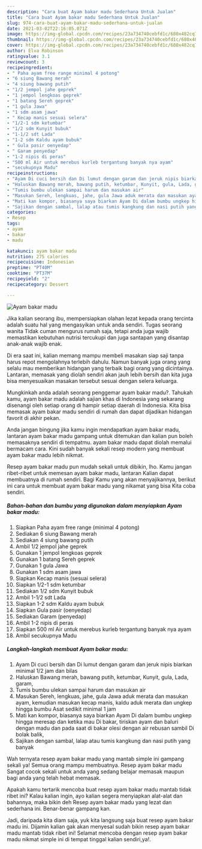 ```yaml
---
description: "Cara buat Ayam bakar madu Sederhana Untuk Jualan"
title: "Cara buat Ayam bakar madu Sederhana Untuk Jualan"
slug: 974-cara-buat-ayam-bakar-madu-sederhana-untuk-jualan
date: 2021-03-02T22:16:05.071Z
image: https://img-global.cpcdn.com/recipes/23a734740cebfd1c/680x482cq70/ayam-bakar-madu-foto-resep-utama.jpg
thumbnail: https://img-global.cpcdn.com/recipes/23a734740cebfd1c/680x482cq70/ayam-bakar-madu-foto-resep-utama.jpg
cover: https://img-global.cpcdn.com/recipes/23a734740cebfd1c/680x482cq70/ayam-bakar-madu-foto-resep-utama.jpg
author: Elva Robinson
ratingvalue: 3.1
reviewcount: 3
recipeingredient:
- " Paha ayam free range minimal 4 potong"
- "6 siung Bawang merah"
- "4 siung bawang putih"
- "1/2 jempol jahe geprek"
- "1 jempol lengkoas geprek"
- "1 batang Sereh geprek"
- "1 gula Jawa"
- "1 sdm asam jawa"
- " Kecap manis sesuai selera"
- "1/2-1 sdm ketumbar"
- "1/2 sdm Kunyit bubuk"
- "1-1/2 sdt Lada"
- "1-2 sdm Kaldu ayam bubuk"
- " Gula pasir oenyedap"
- " Garam penyedap"
- "1-2 nipis di peras"
- "500 ml Air untuk merebus kurleb tergantung banyak nya ayam"
- "secukupnya Madu"
recipeinstructions:
- "Ayam Di cuci bersih dan Di lumut dengan garam dan jeruk nipis biarkan minimal 1/2 jam dan bilas"
- "Haluskan Bawang merah, bawang putih, ketumbar, Kunyit, gula, Lada, garam,"
- "Tumis bumbu ulekan sampai harum dan masukan air"
- "Masukan Sereh, lengkuas, jahe, gula Jawa aduk merata dan masukan ayam, kemudian masukan kecap manis, kaldu aduk merata dan ungkep hingga bumbu Asat sedikit minimal 1 jam"
- "Mati kan kompor, biasanya saya biarkan Ayam Di dalam bumbu ungkep hingga meresap dan ketika mau Di bakar, tiriskan ayam dan baluri dengan madu dan pada saat di bakar olesi dengan air rebusan sambil Di bolak balik,"
- "Sajikan dengan sambal, lalap atau tumis kangkung dan nasi putih yang banyak"
categories:
- Resep
tags:
- ayam
- bakar
- madu

katakunci: ayam bakar madu 
nutrition: 275 calories
recipecuisine: Indonesian
preptime: "PT40M"
cooktime: "PT37M"
recipeyield: "2"
recipecategory: Dessert

---
```



![Ayam bakar madu](https://img-global.cpcdn.com/recipes/23a734740cebfd1c/680x482cq70/ayam-bakar-madu-foto-resep-utama.jpg)

Jika kalian seorang ibu, mempersiapkan olahan lezat kepada orang tercinta adalah suatu hal yang mengasyikan untuk anda sendiri. Tugas seorang  wanita Tidak cuman mengurus rumah saja, tetapi anda juga wajib memastikan kebutuhan nutrisi tercukupi dan juga santapan yang disantap anak-anak wajib enak.

Di era  saat ini, kalian memang mampu membeli masakan siap saji tanpa harus repot mengolahnya terlebih dahulu. Namun banyak juga orang yang selalu mau memberikan hidangan yang terbaik bagi orang yang dicintainya. Lantaran, memasak yang diolah sendiri akan jauh lebih bersih dan kita juga bisa menyesuaikan masakan tersebut sesuai dengan selera keluarga. 



Mungkinkah anda adalah seorang penggemar ayam bakar madu?. Tahukah kamu, ayam bakar madu adalah sajian khas di Indonesia yang sekarang disenangi oleh setiap orang di hampir setiap daerah di Indonesia. Kita bisa memasak ayam bakar madu sendiri di rumah dan dapat dijadikan hidangan favorit di akhir pekan.

Anda jangan bingung jika kamu ingin mendapatkan ayam bakar madu, lantaran ayam bakar madu gampang untuk ditemukan dan kalian pun boleh memasaknya sendiri di tempatmu. ayam bakar madu dapat diolah memalui bermacam cara. Kini sudah banyak sekali resep modern yang membuat ayam bakar madu lebih nikmat.

Resep ayam bakar madu pun mudah sekali untuk dibikin, lho. Kamu jangan ribet-ribet untuk memesan ayam bakar madu, lantaran Kalian dapat membuatnya di rumah sendiri. Bagi Kamu yang akan menyajikannya, berikut ini cara untuk membuat ayam bakar madu yang nikamat yang bisa Kita coba sendiri.

<!--inarticleads1-->

##### Bahan-bahan dan bumbu yang digunakan dalam menyiapkan Ayam bakar madu:

1. Siapkan  Paha ayam free range (minimal 4 potong)
1. Sediakan 6 siung Bawang merah
1. Sediakan 4 siung bawang putih
1. Ambil 1/2 jempol jahe geprek
1. Gunakan 1 jempol lengkoas geprek
1. Gunakan 1 batang Sereh geprek
1. Gunakan 1 gula Jawa
1. Gunakan 1 sdm asam jawa
1. Siapkan  Kecap manis (sesuai selera)
1. Siapkan 1/2-1 sdm ketumbar
1. Sediakan 1/2 sdm Kunyit bubuk
1. Ambil 1-1/2 sdt Lada
1. Siapkan 1-2 sdm Kaldu ayam bubuk
1. Siapkan  Gula pasir (oenyedap)
1. Sediakan  Garam (penyedap)
1. Ambil 1-2 nipis di peras
1. Siapkan 500 ml Air untuk merebus kurleb tergantung banyak nya ayam
1. Ambil secukupnya Madu




<!--inarticleads2-->

##### Langkah-langkah membuat Ayam bakar madu:

1. Ayam Di cuci bersih dan Di lumut dengan garam dan jeruk nipis biarkan minimal 1/2 jam dan bilas
1. Haluskan Bawang merah, bawang putih, ketumbar, Kunyit, gula, Lada, garam,
1. Tumis bumbu ulekan sampai harum dan masukan air
1. Masukan Sereh, lengkuas, jahe, gula Jawa aduk merata dan masukan ayam, kemudian masukan kecap manis, kaldu aduk merata dan ungkep hingga bumbu Asat sedikit minimal 1 jam
1. Mati kan kompor, biasanya saya biarkan Ayam Di dalam bumbu ungkep hingga meresap dan ketika mau Di bakar, tiriskan ayam dan baluri dengan madu dan pada saat di bakar olesi dengan air rebusan sambil Di bolak balik,
1. Sajikan dengan sambal, lalap atau tumis kangkung dan nasi putih yang banyak




Wah ternyata resep ayam bakar madu yang mantab simple ini gampang sekali ya! Semua orang mampu membuatnya. Resep ayam bakar madu Sangat cocok sekali untuk anda yang sedang belajar memasak maupun bagi anda yang telah hebat memasak.

Apakah kamu tertarik mencoba buat resep ayam bakar madu mantab tidak ribet ini? Kalau kalian ingin, ayo kalian segera menyiapkan alat-alat dan bahannya, maka bikin deh Resep ayam bakar madu yang lezat dan sederhana ini. Benar-benar gampang kan. 

Jadi, daripada kita diam saja, yuk kita langsung saja buat resep ayam bakar madu ini. Dijamin kalian gak akan menyesal sudah bikin resep ayam bakar madu mantab tidak ribet ini! Selamat mencoba dengan resep ayam bakar madu nikmat simple ini di tempat tinggal kalian sendiri,ya!.

